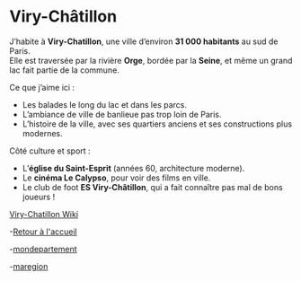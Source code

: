 # Viry-Châtillon 

J’habite à **Viry-Chatillon**, une ville d’environ **31 000 habitants** au sud de Paris.  
Elle est traversée par la rivière **Orge**, bordée par la **Seine**, et même un grand lac fait partie de la commune.  

Ce que j’aime ici :  
- Les balades le long du lac et dans les parcs.  
- L’ambiance de ville de banlieue pas trop loin de Paris.  
- L’histoire de la ville, avec ses quartiers anciens et ses constructions plus modernes.  

Côté culture et sport :  
- L’**église du Saint-Esprit** (années 60, architecture moderne).  
- Le **cinéma Le Calypso**, pour voir des films en ville.  
- Le club de foot **ES Viry-Châtillon**, qui a fait connaître pas mal de bons joueurs !  

 [Viry-Chatillon Wiki](https://fr.wikipedia.org/wiki/Viry-Ch%C3%A2tillon)


-[Retour à l'accueil](index.md)

-[mondepartement](mondepartment.md)

-[maregion](maregion.md)
